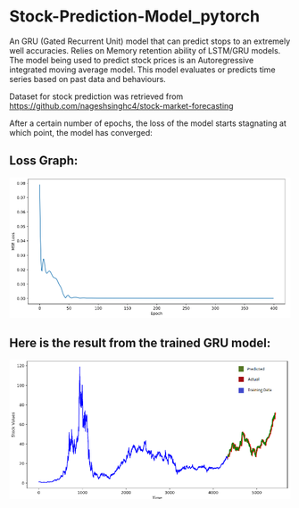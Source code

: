 # Stock-Prediction-Model_pytorch
An GRU (Gated Recurrent Unit) model that can predict stops to an extremely well accuracies. Relies on Memory retention ability of LSTM/GRU models. The model being used to predict stock prices is an Autoregressive integrated moving average model. This model evaluates or predicts time series based on past data and behaviours.

Dataset for stock prediction was retrieved from https://github.com/nageshsinghc4/stock-market-forecasting

After a certain number of epochs, the loss of the model starts stagnating at which point, the model has converged:

## Loss Graph:

![](data/uploads/loss.png)

## Here is the result from the trained GRU model:

![](data/uploads/prediction_result.png)
